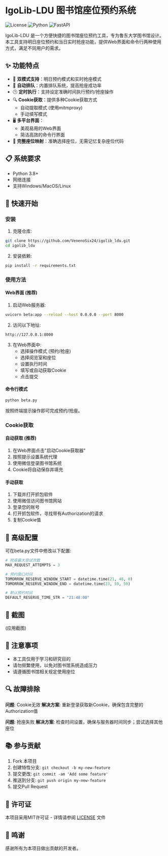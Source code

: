 # IgoLib-LDU 图书馆座位预约系统

![License](https://img.shields.io/badge/license-MIT-blue.svg)
![Python](https://img.shields.io/badge/Python-3.8+-brightgreen.svg)
![FastAPI](https://img.shields.io/badge/FastAPI-0.115+-orange.svg)

IgoLib-LDU 是一个方便快捷的图书馆座位预约工具，专为鲁东大学图书馆设计。本工具支持明日座位预约和当日实时抢座功能，提供Web界面和命令行两种使用方式，满足不同用户的需求。

## ✨ 功能特点

- 🌟 **双模式支持**：明日预约模式和实时抢座模式
- 🔄 **自动排队**：内置排队系统，提高抢座成功率
- 🕒 **定时执行**：支持设定准确时间执行预约/抢座操作
- 🔍 **Cookie获取**：提供多种Cookie获取方式
  - 自动提取模式 (使用mitmproxy)
  - 手动填写模式
- 🖥️ **多平台界面**：
  - 美观易用的Web界面
  - 简洁高效的命令行界面
- 🏢 **完整座位映射**：准确选择座位，无需记忆复杂座位代码

## 📋 系统要求

- Python 3.8+
- 网络连接
- 支持Windows/MacOS/Linux

## 🚀 快速开始

### 安装

1. 克隆仓库:

```bash
git clone https://github.com/VenenoSix24/igolib_ldu.git
cd igolib_ldu
```

2. 安装依赖:

```bash
pip install -r requirements.txt
```

### 使用方法

#### Web界面 (推荐)

1. 启动Web服务器:

```bash
uvicorn beta:app --reload --host 0.0.0.0 --port 8000
```

2. 访问以下地址:

```
http://127.0.0.1:8000
```

3. 在Web界面中:
   - 选择操作模式 (预约/抢座)
   - 选择阅览室和座位
   - 设置执行时间
   - 填写或自动获取Cookie
   - 点击提交

#### 命令行模式

```bash
python beta.py
```

按照终端提示操作即可完成预约/抢座。

### Cookie获取

#### 自动获取 (推荐)

1. 在Web界面点击"启动Cookie获取器"
2. 按照提示设置系统代理
3. 使用微信登录图书馆系统
4. Cookie将自动保存并填充

#### 手动获取

1. 下载并打开抓包软件
2. 使用微信访问图书馆网站
3. 登录您的账号
4. 打开抓包软件，寻找带有Authorization的请求
5. 复制Cookie值

## 🔧 高级配置

可在beta.py文件中修改以下配置:

```python
# 抢座最大尝试次数
MAX_REQUEST_ATTEMPTS = 3

# 预约窗口时间
TOMORROW_RESERVE_WINDOW_START = datetime.time(21, 48, 0)
TOMORROW_RESERVE_WINDOW_END = datetime.time(23, 59, 59)

# 默认预约时间
DEFAULT_RESERVE_TIME_STR = "21:48:00"
```

## 📸 截图

(应用截图)

## 📝 注意事项

- 本工具仅用于学习和研究目的
- 请勿频繁使用，以免对图书馆系统造成压力
- 请遵循图书馆相关规定使用座位

## 🔍 故障排除

**问题**: Cookie无效
**解决方案**: 重新登录获取新Cookie，确保包含完整的Authorization值

**问题**: 抢座失败
**解决方案**: 检查时间设置，确保与服务器时间同步；尝试选择其他座位

## 📚 参与贡献

1. Fork 本项目
2. 创建特性分支: `git checkout -b my-new-feature`
3. 提交更改: `git commit -am 'Add some feature'`
4. 推送到分支: `git push origin my-new-feature`
5. 提交Pull Request

## 📄 许可证

本项目采用MIT许可证 - 详情请参阅 [LICENSE](LICENSE) 文件

## 🙏 鸣谢

感谢所有为本项目做出贡献的开发者。
